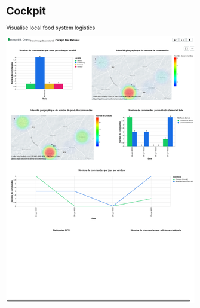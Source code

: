 # Cockpit

Visualise local food system logistics

<img src="docs/images/cockpit-paliseul-dev-mongo-chart.png" width="600">
